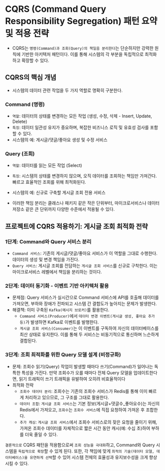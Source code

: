 # CQRS (Command Query Responsibility Segregation) 패턴 요약 및 적용 전략
- CQRS는 `명령(Command)과 조회(Query)의 책일음 분리한다`는 단순하지만 강력한 원칙에 기반한 아키텍처 패턴이다.
이를 통해 시스템의 각 부분을 독립적으로 최적화하고 확장할 수 있다.

## CQRS의 핵심 개념
- 시스템의 데이터 관련 작업을 두 가지 역할로 명확히 구분한다.

### Command (명령)
- `역할`: 데이터의 상태를 변경하는 모든 작업 (생성, 수정, 삭제 - Insert, Update, Delete)
- `특징`: 데이터 일관성 유지가 중요하며, 복잡한 비즈니스 로직 및 유효성 검사를 포함할 수 있다.
- 시스템의 예: 게시글/댓글/좋아요 생성 및 수정 서비스

### Query (조회)
- `역할`: 데이터를 읽는 모든 작업 (Select)
- `특징`: 시스템의 상태를 변경하지 않으며, 오직 데이터를 조회하는 책임만 가져간다. 빠르고 효율적인 조회를 위해 최적화된다.
- 시스템의 예: 신규로 구축할 게시글 조회 전용 서비스

- 이러한 책임 분리는 클래스나 패키지 같은 작은 단위부터, 마이크로서비스나 데이터 저장소 같은 큰 단위까지 다양한 수준에서 적용될 수 있다.

## 프로젝트에 CQRS 적용하기: 게시글 조회 최적화 전략

### 1단계: Command와 Query 서비스 분리
- `Command 서비스`: 기존의 게시글/댓글/좋아요 서비스가 이 역할을 그대로 수행한다. 데이터의 생성 및 변경 책임을 가진다.
- `Query 서비스`: 게시글 조회를 전담하는 `게시글 조회 서비스`를 신규로 구착한다. 이는 마이크로서비스 레벨에서 책임을 분리하는 것이다.

### 2단계: 데이터 동기화 - 이벤트 기반 아키텍처 활용
- 문제점: Query 서비스가 실시간으로 Command 서비스에 API를 호출해 데이터를 가져오면, 부하와 장애가 전파되고 시스템 간 결합도가 높아지는 문제가 발생한다.
- 해결책: 이미 구축된 `Kafka(메시지 브로커)`를 활용한다.
  - `Command 서비스(Producer)`에서 `데이터 변경 이벤트(게시글 생성, 좋아요 추가 등)`가 발생하면 Kafka로 이벤트를 발행한다.
  - `게시글 조회 서비스(Consumer)`는 이 이벤트를 구독하여 자신의 데이터베이스를 최산 상태로 유지한다. 이를 통해 두 서비스는 비동기적으로 통신하며 느슨하게 결합된다.

### 3단계: 조회 최적화를 위한 Query 모델 설계 (비정규화)
- 문제: 조회수 읽기(Query) 작업이 발생할 때마다 쓰기(Command)가 일어나는 독특한 특성을 가진다.
만약 조회수가 오를 때마다 전체 Query 모델을 업데이트한다면, 읽기 트래픽이 쓰기 트래픽을 유발하여 오히려 비효율적이다
- 최적화 전략
  - `조회수 데이터 분리`: 조회수는 기존의 조회수 서비스가 Redis를 통해 이미 빠르게 처리하고 있으므로, 그 구조를 그대로 활용한다.
  - `데이터 조합`: `게시글 조회 서비스`는 기본 정보(게시글+댓글수_좋아요수)는 자신의 Redis에서 가져오고, `조회수`는 `조회수 서비스`에 직접 요청하여 가져온 후 조합한다.
  - `추가 캐싱`: `게시글 조회 서비스`에서 조회수 서비스로의 잦은 요청을 줄이기 위해, 가져온 조회수 데이터를 자체적으로 짧은 시간 동안 캐시(예: 수십 초)하여 부하를 더욱 줄일 수 있다.

`결론적으로` CQRS 패턴을 적용함으로써 `조회 성능을 극대화`하고, Command와 Query 시스템을 `독립적으로 확장`할 수 있게 된다.
또한, 각 책임에 맞게 `최적의 기술(데이터 모델, 데이터베이스)을 유연하게 선택`할 수 있어 시스템 전체의 효율성과 유지보수성을 크게 향상시킬 수 있다.
